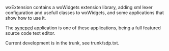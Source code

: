 wxExtension contains a wxWidgets extension library, adding xml lexer 
configuration and usefull classes to wxWidgets, 
and some applications that show how to use it.

The <a href="http://svn.xp-dev.com/svn/syncped/branches/v1.0.7/index.html">syncped</a> application is one of these applications, being a full featured source code text editor. 

Current development is in the trunk, see trunk/sdp.txt.
